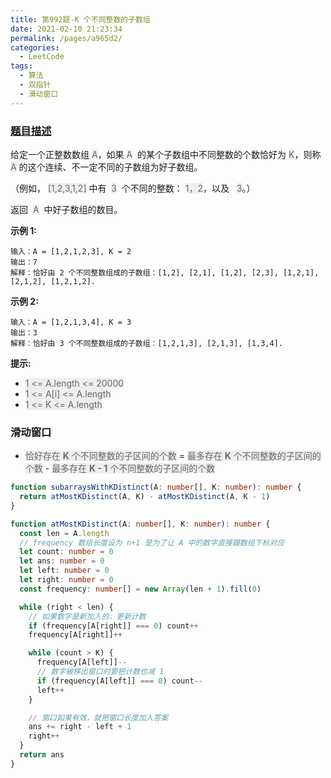 ```yaml
---
title: 第992题-K 个不同整数的子数组
date: 2021-02-10 21:23:34
permalink: /pages/a965d2/
categories:
  - LeetCode
tags:
  - 算法
  - 双指针
  - 滑动窗口
---
```


### [题目描述](https://leetcode-cn.com/problems/subarrays-with-k-different-integers/)

给定一个正整数数组 <font style="background: #eee; color: #666;">A</font>，如果 <font style="background: #eee; color: #666;">A</font>  的某个子数组中不同整数的个数恰好为 <font style="background: #eee; color: #666;">K</font>，则称 <font style="background: #eee; color: #666;">A</font> 的这个连续、不一定不同的子数组为好子数组。

（例如， <font style="background: #eee; color: #666;">[1,2,3,1,2]</font> 中有  <font style="background: #eee; color: #666;">3</font>  个不同的整数： <font style="background: #eee; color: #666;">1，2</font>，以及   <font style="background: #eee; color: #666;">3</font>。）

返回  <font style="background: #eee; color: #666;">A</font>  中好子数组的数目。

<!-- more -->

**示例 1:**

```
输入：A = [1,2,1,2,3], K = 2
输出：7
解释：恰好由 2 个不同整数组成的子数组：[1,2], [2,1], [1,2], [2,3], [1,2,1], [2,1,2], [1,2,1,2].
```

**示例 2:**

```
输入：A = [1,2,1,3,4], K = 3
输出：3
解释：恰好由 3 个不同整数组成的子数组：[1,2,1,3], [2,1,3], [1,3,4].
```

**提示:**

- <font style="background: #eee; color: #666;">1 <= A.length <= 20000</font>
- <font style="background: #eee; color: #666;">1 <= A[i] <= A.length</font>
- <font style="background: #eee; color: #666;">1 <= K <= A.length</font>

### 滑动窗口

- <font style="background: #eee; color: #666;">恰好存在 **K** 个不同整数的子区间的个数</font> = <font style="background: #eee; color: #666;">最多存在 **K** 个不同整数的子区间的个数</font> - <font style="background: #eee; color: #666;">最多存在 **K - 1** 个不同整数的子区间的个数</font>

```TypeScript
function subarraysWithKDistinct(A: number[], K: number): number {
  return atMostKDistinct(A, K) - atMostKDistinct(A, K - 1)
}

function atMostKDistinct(A: number[], K: number): number {
  const len = A.length
  // frequency 数组长度设为 n+1 是为了让 A 中的数字直接跟数组下标对应
  let count: number = 0
  let ans: number = 0
  let left: number = 0
  let right: number = 0
  const frequency: number[] = new Array(len + 1).fill(0)

  while (right < len) {
    // 如果数字是新加入的，更新计数
    if (frequency[A[right]] === 0) count++
    frequency[A[right]]++

    while (count > K) {
      frequency[A[left]]--
      // 数字被移出窗口时要把计数也减 1
      if (frequency[A[left]] === 0) count--
      left++
    }

    // 窗口如果有效，就把窗口长度加入答案
    ans += right - left + 1
    right++
  }
  return ans
}
```
